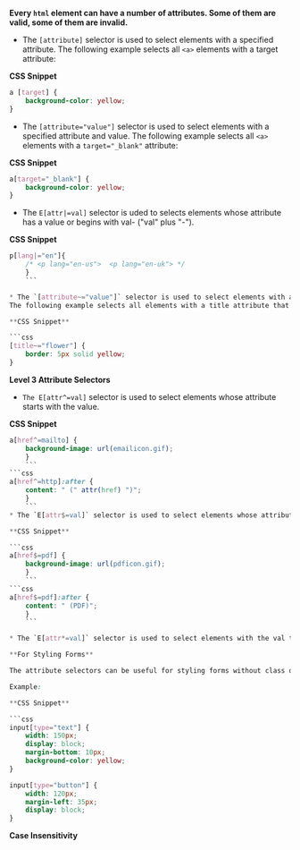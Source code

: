 
**Every `html` element can have a number of attributes. Some of them are valid, some of them are invalid.**

* The `[attribute]` selector is used to select elements with a specified attribute.
The following example selects all `<a>` elements with a target attribute:

**CSS Snippet**
```css
a [target] {
	background-color: yellow;
}
```

* The `[attribute="value"]` selector is used to select elements with a specified attribute and value.
The following example selects all `<a>` elements with a `target="_blank"` attribute:

**CSS Snippet**

```css
a[target="_blank"] { 
	background-color: yellow;
}
```

* The `E[attr|=val]` selector is uded to selects elements whose attribute has a value or begins with val- ("val" plus "-").

**CSS Snippet**

```css
p[lang|="en"]{
	/* <p lang="en-us">  <p lang="en-uk"> */ 
	}
	```

* The `[attribute~="value"]` selector is used to select elements with an attribute value containing a specified word.
The following example selects all elements with a title attribute that contains a space-separated list of words, one of which is "flower":

**CSS Snippet**

```css
[title~="flower"] {
	border: 5px solid yellow;
}
```
**Level 3 Attribute Selectors**

* `The E[attr^=val]` selector is used to select elements whose attribute starts with the value.

**CSS Snippet**

```css
a[href^=mailto] {
	background-image: url(emailicon.gif);
	}
	```
```css
a[href^=http]:after {
	content: " (" attr(href) ")";
	}
	```
* The `E[attr$=val]` selector is used to select elements whose attribute ends in value. 

**CSS Snippet**

```css
a[href$=pdf] {
	background-image: url(pdficon.gif);
	}
	```
```css
a[href$=pdf]:after {
	content: " (PDF)";
	}
	```

* The `E[attr*=val]` selector is used to select elements with the val that’s anywhere in the content.

**For Styling Forms**

The attribute selectors can be useful for styling forms without class or ID:

Example:

**CSS Snippet**

```css
input[type="text"] {
	width: 150px;
	display: block;
	margin-bottom: 10px;
	background-color: yellow;
}
```

```css
input[type="button"] {
	width: 120px;
	margin-left: 35px;
	display: block;
}
```
**Case Insensitivity**






